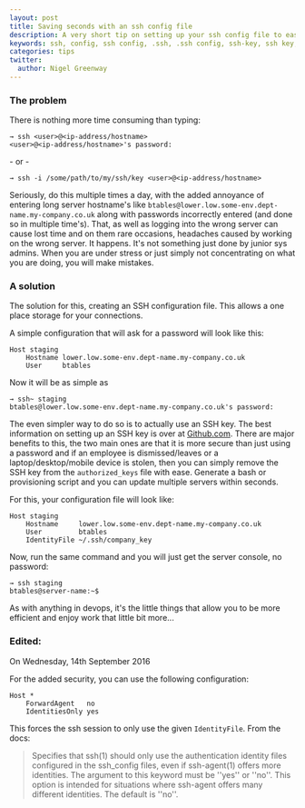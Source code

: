 ```yaml
---
layout: post
title: Saving seconds with an ssh config file
description: A very short tip on setting up your ssh config file to ease logging into a server
keywords: ssh, config, ssh config, .ssh, .ssh config, ssh-key, ssh key, 
categories: tips
twitter:
  author: Nigel Greenway
---
```


### The problem

There is nothing more time consuming than typing:

	→ ssh <user>@<ip-address/hostname>
	<user>@<ip-address/hostname>'s password:

\- or -

	→ ssh -i /some/path/to/my/ssh/key <user>@<ip-address/hostname>

Seriously, do this multiple times a day, with the added annoyance of entering long server hostname's like `btables@lower.low.some-env.dept-name.my-company.co.uk` along with passwords incorrectly entered (and done so in multiple time's). That, as well as logging into the wrong server can cause lost time and on them rare occasions, headaches caused by working on the wrong server. It happens. It's not something just done by junior sys admins. When you are under stress or just simply not concentrating on what you are doing, you will make mistakes.

### A solution

The solution for this, creating an SSH configuration file. This allows a one place storage for your connections.

A simple configuration that will ask for a password will look like this:

	Host staging
	    Hostname lower.low.some-env.dept-name.my-company.co.uk
	    User     btables

Now it will be as simple as 

	→ ssh~ staging
	btables@lower.low.some-env.dept-name.my-company.co.uk's password: 


The even simpler way to do so is to actually use an SSH key. The best information on setting up an SSH key is over at [Github.com][github-ssh-key]. There are major benefits to this, the two main ones are that it is more secure than just using a password and if an employee is dismissed/leaves or a laptop/desktop/mobile device is stolen, then you can simply remove the SSH key from the `authorized_keys` file with ease. Generate a bash or provisioning script and you can update multiple servers within seconds.

For this, your configuration file will look like:

	Host staging
	    Hostname     lower.low.some-env.dept-name.my-company.co.uk
	    User         btables
	    IdentityFile ~/.ssh/company_key

Now, run the same command and you will just get the server console, no password:

	→ ssh staging
	btables@server-name:~$ 


As with anything in devops, it's the little things that allow you to be more efficient and enjoy work that little bit more...

### Edited:

On Wednesday, 14th September 2016

For the added security, you can use the following configuration:

	Host *
		ForwardAgent   no
		IdentitiesOnly yes

This forces the ssh session to only use the given `IdentityFile`. From the docs:

> Specifies that ssh(1) should only use the authentication identity files configured in the ssh_config files, even if ssh-agent(1) offers more identities. The argument to this keyword must be ''yes'' or ''no''. This option is intended for situations where ssh-agent offers many different identities. The default is ''no''.

[github-ssh-key]: https://help.github.com/articles/generating-an-ssh-key/